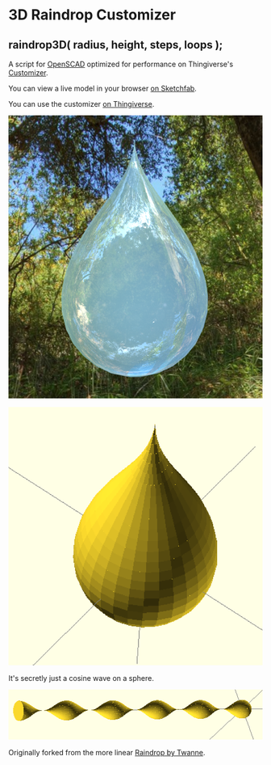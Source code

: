 # 3D Raindrop Customizer

## raindrop3D( radius, height, steps, loops );

A script for [OpenSCAD](http://www.openscad.org/) optimized for performance on Thingiverse's [Customizer](customizer.makerbot.com).

You can view a live model in your browser [on Sketchfab](https://sketchfab.com/models/89d43bb71fff49029793ca7abcb60a53).

You can use the customizer [on Thingiverse](http://www.thingiverse.com/apps/customizer/run?thing_id=669233&code=933b32d3288807d0e7c8d93575f9a3fe).

![rendered drop](images/drop2.png)

![sample drop](images/drop1.png)

It's secretly just a cosine wave on a sphere.

![cosine mesh](images/cos.png)

Originally forked from the more linear [Raindrop by Twanne](http://www.thingiverse.com/thing:641626).
